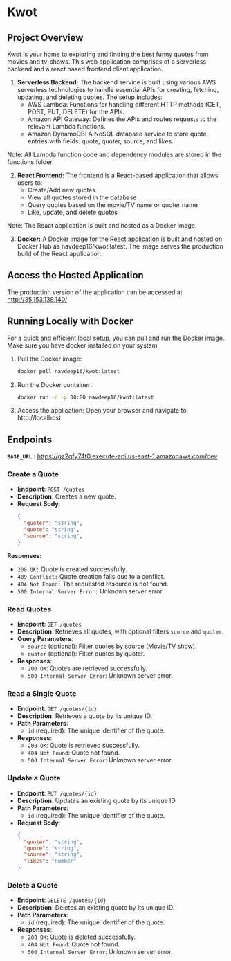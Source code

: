 # Kwot

## Project Overview

Kwot is your home to exploring and finding the best funny quotes from movies and tv-shows. This web application comprises of a serverless backend and a react based frontend client application.

1. **Serverless Backend:** The backend service is built using various AWS serverless technologies to handle essential APIs for creating, fetching, updating, and deleting quotes. The setup includes:
   - AWS Lambda: Functions for handling different HTTP methods (GET, POST, PUT, DELETE) for the APIs.
   - Amazon API Gateway: Defines the APIs and routes requests to the relevant Lambda functions.
   - Amazon DynamoDB: A NoSQL database service to store quote entries with fields: quote, quoter, source, and likes.

Note: All Lambda function code and dependency modules are stored in the functions folder.

2. **React Frontend:** The frontend is a React-based application that allows users to:
   - Create/Add new quotes
   - View all quotes stored in the database
   - Query quotes based on the movie/TV name or quoter name
   - Like, update, and delete quotes

Note: The React application is built and hosted as a Docker image.

3. **Docker:** A Docker image for the React application is built and hosted on Docker Hub as navdeep16/kwot:latest. The image serves the production build of the React application.

##  Access the Hosted Application
The production version of the application can be accessed at http://35.153.138.140/

## Running Locally with Docker
For a quick and efficient local setup, you can pull and run the Docker image. Make sure you have docker installed on your system

1. Pull the Docker image:

   ```bash
   docker pull navdeep16/kwot:latest
   ```

2. Run the Docker container:

   ```bash
   docker run -d -p 80:80 navdeep16/kwot:latest
   ```
3. Access the application: Open your browser and navigate to http://localhost

## Endpoints

**`BASE_URL` :** https://gz2qfy74t0.execute-api.us-east-1.amazonaws.com/dev

### Create a Quote

- **Endpoint**: `POST /quotes`
- **Description**: Creates a new quote.
- **Request Body**:
  ```json
  {
    "quoter": "string",
    "quote": "string",
    "source": "string",
  }
  ```
**Responses:**
- `200 OK:` Quote is created successfully.
- `409 Conflict:` Quote creation fails due to a conflict.
- `404 Not Found:` The requested resource is not found.
- `500 Internal Server Error:` Unknown server error.

### Read Quotes

- **Endpoint**: `GET /quotes`
- **Description**: Retrieves all quotes, with optional filters `source` and `quoter`.
- **Query Parameters**:
  - `source` (optional): Filter quotes by source (Movie/TV show).
  - `quoter` (optional): Filter quotes by quoter.
- **Responses**:
  - `200 OK`: Quotes are retrieved successfully.
  - `500 Internal Server Error`: Unknown server error.

### Read a Single Quote

- **Endpoint**: `GET /quotes/{id}`
- **Description**: Retrieves a quote by its unique ID.
- **Path Parameters**:
  - `id` (required): The unique identifier of the quote.
- **Responses**:
  - `200 OK`: Quote is retrieved successfully.
  - `404 Not Found`: Quote not found.
  - `500 Internal Server Error`: Unknown server error.

### Update a Quote

- **Endpoint**: `PUT /quotes/{id}`
- **Description**: Updates an existing quote by its unique ID.
- **Path Parameters**:
  - `id` (required): The unique identifier of the quote.
- **Request Body**:
  ```json
  {
    "quoter": "string",
    "quote": "string",
    "source": "string",
    "likes": "number"
  }

### Delete a Quote

- **Endpoint**: `DELETE /quotes/{id}`
- **Description**: Deletes an existing quote by its unique ID.
- **Path Parameters**:
  - `id` (required): The unique identifier of the quote.
- **Responses**:
  - `200 OK`: Quote is deleted successfully.
  - `404 Not Found`: Quote not found.
  - `500 Internal Server Error`: Unknown server error.


